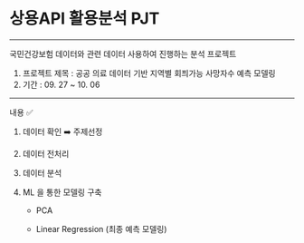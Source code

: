 # 상용API 활용분석 PJT

___

국민건강보험 데이터와 관련 데이터 사용하여 진행하는 분석 프로젝트 

1. 프로젝트 제목 : 공공 의료 데이터 기반 지역별 회픠가능 사망자수 예측 모델링 
2. 기간 : 09. 27 ~ 10. 06

___

내용 ✅

1. 데이터 확인 ➡️ 주제선정 

2. 데이터 전처리 

3. 데이터 분석

4. ML 을 통한 모델링 구축 

   - PCA 

   - Linear Regression (최종 예측 모델링)

     

     

